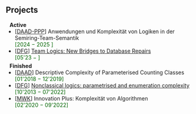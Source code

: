 ## Projects

<h4 style="margin:0 10px 0;">Active</h4>

<ul style="margin:0 0 5px;">
  <li>
    <div class="hfillstretch">
      <div><autocolor>[<a href="https://www.daad.de/de/infos-services-fuer-hochschulen/weiterfuehrende-infos-zu-daad-foerderprogrammen/ppp/" target="_blank">DAAD-PPP</a>] Anwendungen und Komplexität von Logiken in der Semiring-Team-Semantik</autocolor></div>
      <div><font color="darkgreen">[2024 &minus; 2025 ]</font></div>
    </div>
  </li>
  <li>
    <div class="hfillstretch">
      <div><autocolor>[<a href="https://www.dfg.de" target="_blank">DFG</a>] <a href="https://gepris.dfg.de/gepris/projekt/511769688" target="_blank">Team Logics: New Bridges to Database Repairs</a></autocolor></div>
      <div><font color="darkgreen">[05'23 &minus; ]</font></div>
    </div>
  </li>
</ul>

<h4 style="margin:0 10px 0;">Finished</h4>
<ul style="margin:0 0 5px;">
  <li>
    <div class="hfillstretch">
      <div><autocolor>[<a href="https://www.daad.de" target="_blank">DAAD</a>] Descriptive Complexity of Parameterised Counting Classes</autocolor></div>
      <div><font color="darkgreen">[01'2018 &minus; 12'2019]</font></div>
    </div>
  </li>
  <li>
    <div class="hfillstretch">
      <div><autocolor>[<a href="https://www.dfg.de" target="_blank">DFG</a>] <a href="https://gepris.dfg.de/gepris/projekt/247444366" target="_blank">Nonclassical logics: parametrised and enumeration complexity</a></autocolor></div>
      <div><font color="darkgreen">[10'2013 &minus; 07'2022]</font></div>
    </div>
  </li>
  <li>
    <div class="hfillstretch">
      <div><autocolor>[<a href="https://www.mwk.niedersachsen.de/startseite/" target="_blank">MWK</a>] Innovation Plus: Komplexität von Algorithmen</autocolor></div>
      <div><font color="darkgreen">[02'2020 &minus; 09'2022]</font></div>
    </div>
  </li>
</ul>
